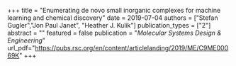 +++
title = "Enumerating de novo small inorganic complexes for machine learning and chemical discovery"
date = 2019-07-04
authors = ["Stefan Gugler","Jon Paul Janet", "Heather J. Kulik"]
publication_types = ["2"]
abstract = ""
featured = false
publication = "*Molecular Systems Design & Engineering*"
url_pdf="https://pubs.rsc.org/en/content/articlelanding/2019/ME/C9ME00069K"
+++